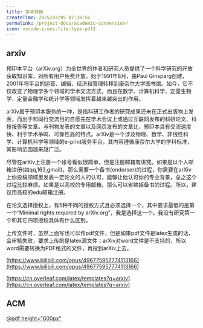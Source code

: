```yaml
---
title: 学术转换
createTime: 2025/03/05 07:38:56
permalink: /project-docs/academic-conversion/
icon: vscode-icons:file-type-pdf2
---
```




## arxiv

预印本平台（arXiv.org）为全世界的作者和研究人员提供了一个科学研究的开放获取知识库，对所有用户免费开放。始于1991年8月，由Paul Ginsparg创建，2001年将平台的运营、编辑、经济和管理转移到康奈尔大学图书馆。如今，它不仅改变了物理学多个领域的学术交流方式，而且在数学、计算机科学、定量生物学、定量金融学和统计学等领域发挥着越来越突出的作用。

arXiv属于预印本服务的一种，是指科研工作者的研究成果还未在正式出版物上发表，而出于和同行交流目的自愿先在学术会议上或通过互联网发布的科研论文、科技报告等文章。与刊物发表的文章以及网页发布的文章比，预印本具有交流速度快、利于学术争鸣、可靠性高的特点。arXiv是一个涉及物理、数学、非线性科学、计算机科学等领域的e-print服务平台，其内容遵循康奈尔大学的学科标准，其影响范围越来越广泛。

尽管在arXiv上注册一个帐号看似很简单，但是注册邮箱有讲究。如果是以个人邮箱注册(如qq,163,gmail)，那么需要一个备书(endorser)的过程，你需要在arXiv上你投稿领域里发表一定论文的人的认可，能够让他认可你的专业背景，总之这个过程比较麻烦。如果是以高校的专用邮箱，那么可以省略掉备书的过程。所以，建议用高校的edu邮箱注册。

在论文选择授权上，有5种不同的授权方式且必须选择一个，其中要求最低的是第一个“Minimal rights required by arXiv.org”，我是选择这一个。我没有研究第一个和其它四项授权具体有什么区别。

上传文件时，虽然上面写也可以传pdf文件，但是如果pdf文件是latex生成的话，会审核失败，要求上传的是latex源文件；arXiv对word文件是不支持的，所以word需要转换为PDF格式的文件，再投到arXiv上去。

[https://www.bilibili.com/opus/496775957774113166](https://www.bilibili.com/opus/496775957774113166)

[https://cn.overleaf.com/latex/templates?q=arxiv](https://cn.overleaf.com/latex/templates?q=arxiv)

## ACM

@[pdf height="600px"](https://www.acm.org/binaries/content/assets/membership/level-pricing/stuapp_l3_china.pdf)

### 